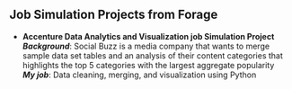 ## Job Simulation Projects from Forage
* **Accenture Data Analytics and Visualization job Simulation Project**<br>
  ***Background***: Social Buzz is a media company that wants to merge sample data set tables and an analysis of their content categories that highlights the top 5 categories with the largest aggregate popularity<br>
  ***My job***: Data cleaning, merging, and visualization using Python
